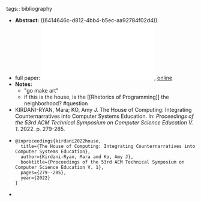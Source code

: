 tags:: bibliography

- **Abstract:** ((6414646c-d812-4bb4-b5ec-aa92784f02d4))
- full paper: ![local copy](../assets/house-of-computing_1679057993697_0.pdf), [online](https://dl.acm.org/doi/pdf/10.1145/3478431.3499394)
- **Notes:**
	- "go make art"
	- if this is the house, is the [[Rhetorics of Programming]] the neighborhood? #question
- KIRDANI-RYAN, Mara; KO, Amy J. The House of Computing: Integrating Counternarratives into Computer Systems Education. In: *Proceedings of the 53rd ACM Technical Symposium on Computer Science Education V. 1*. 2022. p. 279-285.
- ```
  @inproceedings{kirdani2022house,
    title={The House of Computing: Integrating Counternarratives into Computer Systems Education},
    author={Kirdani-Ryan, Mara and Ko, Amy J},
    booktitle={Proceedings of the 53rd ACM Technical Symposium on Computer Science Education V. 1},
    pages={279--285},
    year={2022}
  }
  ```
-